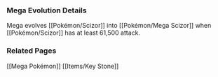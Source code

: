 ### Mega Evolution Details
Mega evolves [[Pokémon/Scizor]] into [[Pokémon/Mega Scizor]] when [[Pokémon/Scizor]] has at least 61,500 attack.

### Related Pages
[[Mega Pokémon]]
[[Items/Key Stone]]